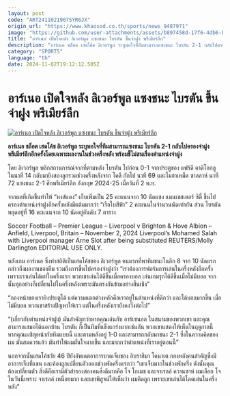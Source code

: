 ```yaml
---
layout: post
code: "ART2411021907SYR6JX"
origin_url: "https://www.khaosod.co.th/sports/news_9487971"
image: "https://github.com/user-attachments/assets/b897458d-17f6-4db6-b6a0-cad98beec113"
title: "อาร์เนอ เปิดใจหลัง ลิเวอร์พูล แซงชนะ ไบรตัน ขึ้นจ่าฝูง พรีเมียร์ลีก"
description: "อาร์เนอ ชล็อต เฮดโค้ช ลิเวอร์พูล ระบุพอใจที่ทีมสามารถแซงชนะ ไบรตัน 2-1 กลับไปครองจ่าฝูงพรีเมียร์ลีกอีกครั้งโดยเฉพาะผลงานในช่วงครึ่งหลัง พร้อมชี้ไม่สนเรื่องตำแหน่งจ่าฝูง"
category: "SPORTS"
language: "th"
date: 2024-11-02T19:12:12.505Z
---
```


# อาร์เนอ เปิดใจหลัง ลิเวอร์พูล แซงชนะ ไบรตัน ขึ้นจ่าฝูง พรีเมียร์ลีก

[![อาร์เนอ เปิดใจหลัง ลิเวอร์พูล แซงชนะ ไบรตัน ขึ้นจ่าฝูง พรีเมียร์ลีก](https://www.khaosod.co.th/wpapp/uploads/2024/11/arne-slot-Brighton-9755.jpg "อาร์เนอ เปิดใจหลัง ลิเวอร์พูล แซงชนะ ไบรตัน ขึ้นจ่าฝูง พรีเมียร์ลีก")](https://www.khaosod.co.th/wpapp/uploads/2024/11/arne-slot-Brighton-9755.jpg)

**อาร์เนอ ชล็อต เฮดโค้ช ลิเวอร์พูล ระบุพอใจที่ทีมสามารถแซงชนะ ไบรตัน 2-1 กลับไปครองจ่าฝูงพรีเมียร์ลีกอีกครั้งโดยเฉพาะผลงานในช่วงครึ่งหลัง พร้อมชี้ไม่สนเรื่องตำแหน่งจ่าฝูง**

โดย ลิเวอร์พูล พลิกสถานการณ์จากที่ตามหลัง ไบรตัน ไปก่อน 0-1 จากประตูของ แฟร์ดี คาดิโอกลู ในนาที 14 กลับมายิงสองลูกรวดช่วงครึ่งหลังจาก โคดี กักโป นาที 69 และโมฮาเหม็ด ซาลลาห์ นาที 72 แซงชนะ 2-1 ศึกพรีเมียร์ลีก อังกฤษ 2024-25 เมื่อวันที่ 2 พ.ย.

จากผลที่เกิดขึ้นทำให้ “หงส์แดง” เก็บเพิ่มเป็น 25 คะแนนจาก 10 นัดแซง แมนเชสเตอร์ ซิตี้ ขึ้นไปครองตำแหน่งจ่าฝูงอีกครั้งหลังมีแต้มมากว่า “เรือใบสีฟ้า” 2 คะแนนในจำนวนนัดเท่ากัน ส่วน ไบรตัน หยุดอยู่ที่ 16 คะแนนจาก 10 นัดอยู่อันดับ 7 ตาราง

Soccer Football – Premier League – Liverpool v Brighton & Hove Albion – Anfield, Liverpool, Britain – November 2, 2024 Liverpool’s Mohamed Salah with Liverpool manager Arne Slot after being substituted REUTERS/Molly Darlington EDITORIAL USE ONLY.



หลังเกม อาร์เนอ ซึ่งทำสถิติเป็นเฮดโค้ชของ ลิเวอร์พูล คนแรกที่พาทีมชนะในลีก 8 จาก 10 นัดแรก กล่าวถึงผลงานของทีม รวมถึงการขึ้นไปครองจ่าฝูงว่า “เราต้องการฟอร์มการเล่นในครึ่งหลังอีกครั้ง เพราะเราเล่นได้แย่ในครึ่งแรก พวกเขาเล่นได้ดีขึ้นเมื่อครองบอล เล่นเกมรุกได้ดีขึ้นเมื่อไม่มีบอล จากนั้นทุกอย่างก็เปลี่ยนไปในครึ่งหลังเพราะมันตรงกันข้ามอย่างสิ้นเชิง”

“กองหน้าของเรายิงประตูได้ แต่ความแตกต่างหลักคือเราอยู่ในตำแหน่งที่ดีกว่า และได้บอลมากขึ้น เมื่อไม่มีบอล พวกเขาสร้างปัญหาให้เรา แต่ในครึ่งหลังเรายังคงวิ่งต่อไป”

“(เกี่ยวกับตำแหน่งจ่าฝูง) มันสำคัญกว่าหากคุณเล่นกับ อาร์เซนอล ในสนามของพวกเขา และคุณสามารถเสมอได้นอกบ้าน ไบรตัน ก็เป็นทีมที่แข็งแกร่งมากเช่นกัน พวกเขาแสดงให้เห็นในฤดูกาลนี้ หากคุณเผชิญหน้ากับทีมแบบนี้ และตามหลังอยู่ 1-0 และสามารถกลับมาชนะ 2-1 ซึ่งในความคิดของผม มันสมควรแล้ว มันทำให้ผมมั่นใจมากขึ้น และมากกว่าตำแหน่งที่เราอยู่ตอนนี้”

นอกจากนั้นเฮดโค้ชวัย 46 ปียังอัพเดตอาการบาดเจ็บของ อิบราฮิมา โคนาเต กองหลังคนสำคัญซึ่งมีอาการเจ็บที่แขน และค้องถูกเปลี่ยนตัวออกช่วงพักครึ่งแรกว่า “เขาเจ็บมากในช่วงพักครึ่ง ดังนั้นคุณต้องเปลี่ยนตัว สิ่งดีคือเรามีตัวสำรองสองคนศึ่งดีมากคือ โจ โกเมซ และจาเรลล์ ควานซาห์ ผมเลือก โจ ในวันนี้เพราะ จาเรลล์ เหนื่อยมาก และเขาพิสูจน์ให้เห็นว่า ผมคิดถูก เพราะเขาเล่นได้โดดเด่นในครึ่งหลัง”